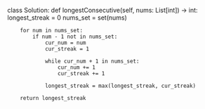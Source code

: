 class Solution:
    def longestConsecutive(self, nums: List[int]) -> int:
        longest_streak = 0
        nums_set = set(nums)

        for num in nums_set:
            if num - 1 not in nums_set:
                cur_num = num
                cur_streak = 1

                while cur_num + 1 in nums_set:
                    cur_num += 1
                    cur_streak += 1
                
                longest_streak = max(longest_streak, cur_streak)
                
        return longest_streak